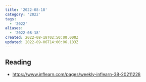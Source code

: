 ```yaml
---
title: '2022-08-18'
category: '2022'
tags:
  - '2022'
aliases:
  - '2022-08-18'
created: 2022-08-18T02:50:00.000Z
updated: 2022-09-06T14:00:06.183Z
---
```


<Metadata />

## Reading

- https://www.inflearn.com/pages/weekly-inflearn-38-20211228
